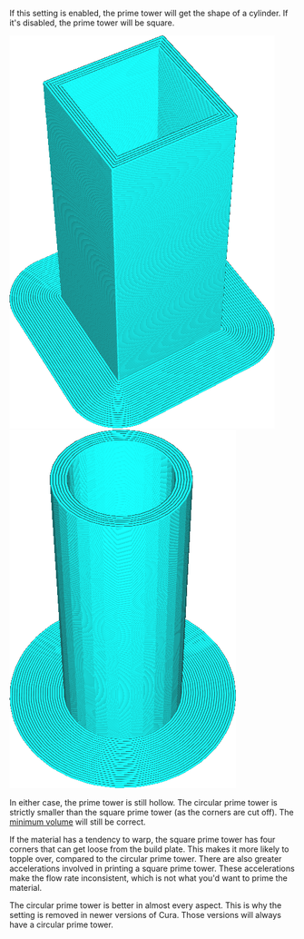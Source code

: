 If this setting is enabled, the prime tower will get the shape of a cylinder. If it's disabled, the prime tower will be square.

![Square prime tower](images/prime_tower_circular_disabled.png)
![Circular prime tower](images/prime_tower_circular_enabled.png)

In either case, the prime tower is still hollow. The circular prime tower is strictly smaller than the square prime tower (as the corners are cut off). The [minimum volume](prime_tower_min_volume.md) will still be correct.

If the material has a tendency to warp, the square prime tower has four corners that can get loose from the build plate. This makes it more likely to topple over, compared to the circular prime tower. There are also greater accelerations involved in printing a square prime tower. These accelerations make the flow rate inconsistent, which is not what you'd want to prime the material.

The circular prime tower is better in almost every aspect. This is why the setting is removed in newer versions of Cura. Those versions will always have a circular prime tower.